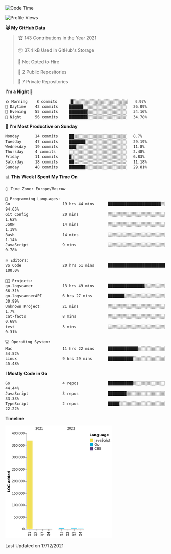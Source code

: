 <!--START_SECTION:waka-->
![Code Time](http://img.shields.io/badge/Code%20Time-67%20hrs%2010%20mins-blue)

![Profile Views](http://img.shields.io/badge/Profile%20Views-26-blue)

**🐱 My GitHub Data** 

> 🏆 143 Contributions in the Year 2021
 > 
> 📦 37.4 kB Used in GitHub's Storage 
 > 
> 🚫 Not Opted to Hire
 > 
> 📜 2 Public Repositories 
 > 
> 🔑 7 Private Repositories  
 > 
**I'm a Night 🦉** 

```text
🌞 Morning    8 commits      █░░░░░░░░░░░░░░░░░░░░░░░░   4.97% 
🌆 Daytime    42 commits     ██████░░░░░░░░░░░░░░░░░░░   26.09% 
🌃 Evening    55 commits     ████████░░░░░░░░░░░░░░░░░   34.16% 
🌙 Night      56 commits     ████████░░░░░░░░░░░░░░░░░   34.78%

```
📅 **I'm Most Productive on Sunday** 

```text
Monday       14 commits     ██░░░░░░░░░░░░░░░░░░░░░░░   8.7% 
Tuesday      47 commits     ███████░░░░░░░░░░░░░░░░░░   29.19% 
Wednesday    19 commits     ███░░░░░░░░░░░░░░░░░░░░░░   11.8% 
Thursday     4 commits      ░░░░░░░░░░░░░░░░░░░░░░░░░   2.48% 
Friday       11 commits     █░░░░░░░░░░░░░░░░░░░░░░░░   6.83% 
Saturday     18 commits     ██░░░░░░░░░░░░░░░░░░░░░░░   11.18% 
Sunday       48 commits     ███████░░░░░░░░░░░░░░░░░░   29.81%

```


📊 **This Week I Spent My Time On** 

```text
⌚︎ Time Zone: Europe/Moscow

💬 Programming Languages: 
Go                       19 hrs 44 mins      ███████████████████████░░   94.65% 
Git Config               20 mins             ░░░░░░░░░░░░░░░░░░░░░░░░░   1.62% 
JSON                     14 mins             ░░░░░░░░░░░░░░░░░░░░░░░░░   1.19% 
Bash                     14 mins             ░░░░░░░░░░░░░░░░░░░░░░░░░   1.14% 
JavaScript               9 mins              ░░░░░░░░░░░░░░░░░░░░░░░░░   0.78%

🔥 Editors: 
VS Code                  20 hrs 51 mins      █████████████████████████   100.0%

🐱‍💻 Projects: 
go-logscaner             13 hrs 49 mins      ████████████████░░░░░░░░░   66.31% 
go-logscannerAPI         6 hrs 27 mins       ███████░░░░░░░░░░░░░░░░░░   30.99% 
Unknown Project          21 mins             ░░░░░░░░░░░░░░░░░░░░░░░░░   1.7% 
cat-facts                8 mins              ░░░░░░░░░░░░░░░░░░░░░░░░░   0.68% 
test                     3 mins              ░░░░░░░░░░░░░░░░░░░░░░░░░   0.31%

💻 Operating System: 
Mac                      11 hrs 22 mins      █████████████░░░░░░░░░░░░   54.52% 
Linux                    9 hrs 29 mins       ███████████░░░░░░░░░░░░░░   45.48%

```

**I Mostly Code in Go** 

```text
Go                       4 repos             ███████████░░░░░░░░░░░░░░   44.44% 
JavaScript               3 repos             ████████░░░░░░░░░░░░░░░░░   33.33% 
TypeScript               2 repos             █████░░░░░░░░░░░░░░░░░░░░   22.22%

```


**Timeline**

![Chart not found](https://raw.githubusercontent.com/jeezft/jeezft/main/charts/bar_graph.png) 


 Last Updated on 17/12/2021
<!--END_SECTION:waka-->
